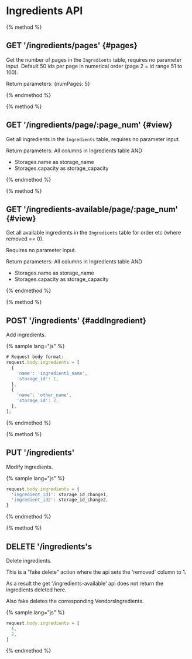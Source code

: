 # Ingredients API

{% method %}
## GET '/ingredients/pages' {#pages}

Get the number of pages in the `Ingredients` table, requires no parameter input. Default 50 ids per page in numerical order (page 2 = id range 51 to 100).

Return parameters:
{numPages: 5}

{% endmethod %}

{% method %}
## GET '/ingredients/page/:page_num' {#view}

Get all ingredients in the `Ingredients` table, requires no parameter input.

Return parameters:
All columns in Ingredients table AND
- Storages.name as storage_name
- Storages.capacity as storage_capacity

{% endmethod %}

{% method %}
## GET '/ingredients-available/page/:page_num' {#view}

Get all available ingredients in the `Ingredients` table for order etc (where removed == 0).

Requires no parameter input.

Return parameters:
All columns in Ingredients table AND
- Storages.name as storage_name
- Storages.capacity as storage_capacity

{% endmethod %}

{% method %}
## POST '/ingredients' {#addIngredient}

Add ingredients.

{% sample lang="js" %}
```js
# Request body format:
request.body.ingredients = [
  {
    'name': 'ingredient1_name',
    'storage_id': 1,
  },
  {
    'name': 'other_name',
    'storage_id': 2,
  },
];
```

{% endmethod %}

{% method %}
## PUT '/ingredients'

Modify ingredients.

{% sample lang="js" %}
```js
request.body.ingredients = {
  'ingredient_id1': storage_id_change1,
  'ingredient_id2': storage_id_change2,
}
```
{% endmethod %}

{% method %}
## DELETE '/ingredients's

Delete ingredients.

This is a "fake delete" action where the api sets the 'removed' column to 1.

As a result the get '/ingredients-available' api does not return the ingredients deleted here.

Also fake deletes the corresponding VendorsIngredients.

{% sample lang="js" %}
```js
request.body.ingredients = [
  1,
  2,
]
```
{% endmethod %}